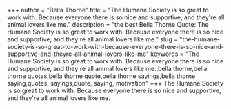 +++
author = "Bella Thorne"
title = "The Humane Society is so great to work with. Because everyone there is so nice and supportive, and they're all animal lovers like me."
description = "the best Bella Thorne Quote: The Humane Society is so great to work with. Because everyone there is so nice and supportive, and they're all animal lovers like me."
slug = "the-humane-society-is-so-great-to-work-with-because-everyone-there-is-so-nice-and-supportive-and-theyre-all-animal-lovers-like-me"
keywords = "The Humane Society is so great to work with. Because everyone there is so nice and supportive, and they're all animal lovers like me.,bella thorne,bella thorne quotes,bella thorne quote,bella thorne sayings,bella thorne saying,quotes, sayings,quote, saying, motivation"
+++
The Humane Society is so great to work with. Because everyone there is so nice and supportive, and they're all animal lovers like me.
